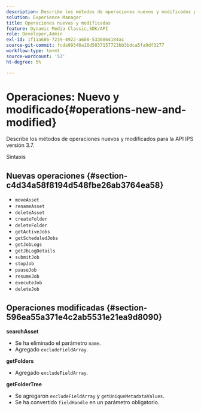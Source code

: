 ```yaml
---
description: Describe los métodos de operaciones nuevos y modificados para la API IPS versión 3.7.
solution: Experience Manager
title: Operaciones nuevas y modificadas
feature: Dynamic Media Classic,SDK/API
role: Developer,Admin
exl-id: 1f11a686-7239-4922-a608-5330864184ac
source-git-commit: fcda99340a18d5037157723bb3bdca5fa9df3277
workflow-type: tm+mt
source-wordcount: '53'
ht-degree: 5%

---
```


# Operaciones: Nuevo y modificado{#operations-new-and-modified}

Describe los métodos de operaciones nuevos y modificados para la API IPS versión 3.7.

Sintaxis

## Nuevas operaciones {#section-c4d34a58f8194d548fbe26ab3764ea58}

* `moveAsset`
* `renameAsset`
* `deleteAsset`
* `createFolder`
* `deleteFolder`
* `getActiveJobs`
* `getScheduledJobs`
* `getJobLogs`
* `getJbLogDetails`
* `submitJob`
* `stopJob`
* `pauseJob`
* `resumeJob`
* `executeJob`
* `deleteJob`

## Operaciones modificadas {#section-596ea55a371e4c2ab5531e21ea9d8090}

**searchAsset**

* Se ha eliminado el parámetro `name`.
* Agregado `excludeFieldArray`.

**getFolders**

* Agregado `excludeFieldArray`.

**getFolderTree**

* Se agregaron `excludeFieldArray` y `getUniqueMetadataValues`.
* Se ha convertido `fieldHandle` en un parámetro obligatorio.
